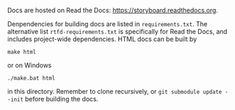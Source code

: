 Docs are hosted on Read the Docs: <https://storyboard.readthedocs.org>.

Denpendencies for building docs are listed in `requirements.txt`. The alternative list `rtfd-requirements.txt` is specifically for Read the Docs, and includes project-wide dependencies. HTML docs can be built by

    make html

or on Windows

    ./make.bat html

in this directory. Remember to clone recursively, or `git submodule update --init` before building the docs.

